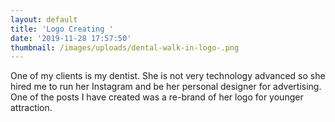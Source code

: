 ```yaml
---
layout: default
title: 'Logo Creating '
date: '2019-11-28 17:57:50'
thumbnail: /images/uploads/dental-walk-in-logo-.png
---
```

One of my clients is my dentist. She is not very technology advanced so she hired me to run her Instagram and be her personal designer for advertising. One of the posts I have created was a re-brand of her logo for younger attraction.
